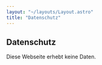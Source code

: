 ```yaml
---
layout: "~/layouts/Layout.astro"
title: "Datenschutz"
---
```


## Datenschutz

Diese Webseite erhebt keine Daten.
